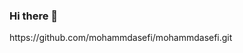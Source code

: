### Hi there 👋

<!--
**masefi33/masefi33** is a ✨ _special_ ✨ repository because its `README.md` (this file) appears on your GitHub profile.

Here are some ideas to get you started:

- ⚡ Fun fact: ...
-->https://github.com/mohammdasefi/mohammdasefi.git
